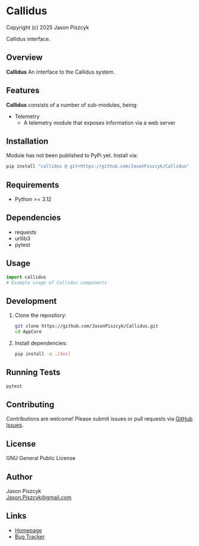 # Callidus
Copyright (c) 2025 Jason Piszcyk

Callidus interface.

<!-- 
Not yet Published to PyPi
[![PyPI version](https://badge.fury.io/py/callidus.svg)](https://pypi.org/project/callidus/)
[![Build Status](https://github.com/JasonPiszcyk/Callidus/actions/workflows/python-app.yml/badge.svg)](https://github.com/JasonPiszcyk/Callidus/actions)
 -->

## Overview

**Callidus** An interface to the Callidus system.

## Features

**Callidus** consists of a number of sub-modules, being:
- Telemetry
  - A telemetry module that exposes information via a web server

## Installation

Module has not been published to PyPi yet.  Install via:
```bash
pip install "callidus @ git+https://github.com/JasonPiszcyk/Callidus"
```

## Requirements

- Python >= 3.12

## Dependencies

- requests
- urllib3
- pytest

## Usage

```python
import callidus
# Example usage of Callidus components
```

## Development

1. Clone the repository:
    ```bash
    git clone https://github.com/JasonPiszcyk/Callidus.git
    cd AppCore
    ```
2. Install dependencies:
    ```bash
    pip install -e .[dev]
    ```

## Running Tests

```bash
pytest
```

## Contributing

Contributions are welcome! Please submit issues or pull requests via [GitHub Issues](https://github.com/JasonPiszcyk/Callidus/issues).

## License

GNU General Public License

## Author

Jason Piszcyk  
[Jason.Piszcyk@gmail.com](mailto:Jason.Piszcyk@gmail.com)

## Links

- [Homepage](https://github.com/JasonPiszcyk/Callidus)
- [Bug Tracker](https://github.com/JasonPiszcyk/Callidus/issues)
